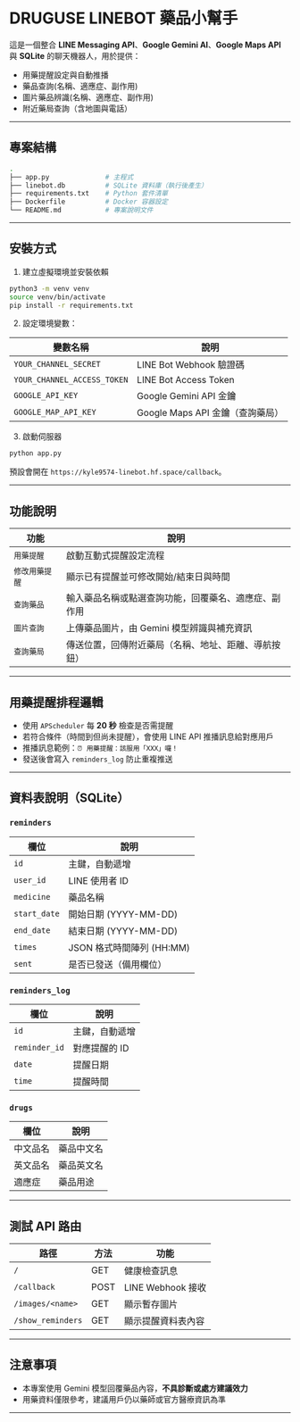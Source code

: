 # DRUGUSE LINEBOT 藥品小幫手

這是一個整合 **LINE Messaging API**、**Google Gemini AI**、**Google Maps API** 與 **SQLite** 的聊天機器人，用於提供：

- 用藥提醒設定與自動推播
- 藥品查詢(名稱、適應症、副作用)
- 圖片藥品辨識(名稱、適應症、副作用)
- 附近藥局查詢（含地圖與電話）

---

## 專案結構

```bash
.
├── app.py              # 主程式
├── linebot.db          # SQLite 資料庫（執行後產生）
├── requirements.txt    # Python 套件清單
├── Dockerfile          # Docker 容器設定
└── README.md           # 專案說明文件
```
---

## 安裝方式

1. 建立虛擬環境並安裝依賴
```bash
python3 -m venv venv
source venv/bin/activate
pip install -r requirements.txt
```

2. 設定環境變數：

| 變數名稱                  | 說明                                 |
|---------------------------|--------------------------------------|
| `YOUR_CHANNEL_SECRET`     | LINE Bot Webhook 驗證碼              |
| `YOUR_CHANNEL_ACCESS_TOKEN` | LINE Bot Access Token             |
| `GOOGLE_API_KEY`          | Google Gemini API 金鑰               |
| `GOOGLE_MAP_API_KEY`      | Google Maps API 金鑰（查詢藥局）     |

3. 啟動伺服器
```bash
python app.py
```

預設會開在 `https://kyle9574-linebot.hf.space/callback`。

---

## 功能說明

| 功能             | 說明                                                                 |
|------------------|----------------------------------------------------------------------|
| `用藥提醒`       | 啟動互動式提醒設定流程                                               |
| `修改用藥提醒`   | 顯示已有提醒並可修改開始/結束日與時間                              |
| `查詢藥品`       | 輸入藥品名稱或點選查詢功能，回覆藥名、適應症、副作用                |
| `圖片查詢`       | 上傳藥品圖片，由 Gemini 模型辨識與補充資訊                          |
| `查詢藥局`       | 傳送位置，回傳附近藥局（名稱、地址、距離、導航按鈕）               |

---

## 用藥提醒排程邏輯

- 使用 `APScheduler` 每 **20 秒** 檢查是否需提醒
- 若符合條件（時間到但尚未提醒），會使用 LINE API 推播訊息給對應用戶
- 推播訊息範例：`⏰ 用藥提醒：該服用「XXX」囉！`
- 發送後會寫入 `reminders_log` 防止重複推送

---

## 資料表說明（SQLite）

### `reminders`
| 欄位         | 說明                       |
|--------------|----------------------------|
| `id`         | 主鍵，自動遞增             |
| `user_id`    | LINE 使用者 ID             |
| `medicine`   | 藥品名稱                   |
| `start_date` | 開始日期 (YYYY-MM-DD)     |
| `end_date`   | 結束日期 (YYYY-MM-DD)     |
| `times`      | JSON 格式時間陣列 (HH:MM) |
| `sent`       | 是否已發送（備用欄位）     |

### `reminders_log`
| 欄位           | 說明                  |
|----------------|-----------------------|
| `id`           | 主鍵，自動遞增        |
| `reminder_id`  | 對應提醒的 ID         |
| `date`         | 提醒日期              |
| `time`         | 提醒時間              |

### `drugs`
| 欄位       | 說明       |
|------------|------------|
| 中文品名   | 藥品中文名 |
| 英文品名   | 藥品英文名 |
| 適應症     | 藥品用途   |

---

## 測試 API 路由

| 路徑              | 方法 | 功能               |
|-------------------|------|--------------------|
| `/`               | GET  | 健康檢查訊息       |
| `/callback`       | POST | LINE Webhook 接收  |
| `/images/<name>`  | GET  | 顯示暫存圖片       |
| `/show_reminders` | GET  | 顯示提醒資料表內容 |

---

## 注意事項

- 本專案使用 Gemini 模型回覆藥品內容，**不具診斷或處方建議效力**
- 用藥資料僅限參考，建議用戶仍以藥師或官方醫療資訊為準

---
